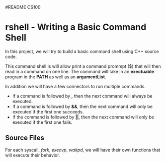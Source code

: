 #README
CS100
<h1>rshell - Writing a Basic Command Shell</h1>
<p>In this project, we will try to build a basic command shell using C++ source code.</p> 
<p>This command shell is will allow print a command prommpt ($) that will then read in a command on one line. The command will take in an <strong>exectuable</strong> program in the <strong>PATH</strong> as well as an <strong>argumentList</strong>.</p>
<p>In addition we will have a few connectors to run multiple commands.</p>
<ul>
    <li>If a command is followed by <strong>,</strong> then the next command will always be executed.</li>
    <li>If a command is followed by <strong>&&</strong>, then the next command will only be executed if the first one succeeds.</li>
    <li>If the command is followed by <strong>||</strong>, then the next command will only be executed if the first one fails.</li>
</ul>

<h2>Source Files</h2>
<p>For each syscall, <em>fork</em>, <em>execvp</em>, <em>waitpd</em>, we will have their own functions that will execute their behavior.</p>
